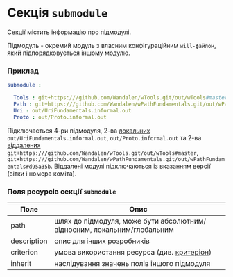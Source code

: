 # Секція <code>submodule</code>

Секції містить інформацію про підмодулі.

Підмодуль - окремий модуль з власним конфігураційним <code>will-файлом</code>, який підпорядковується іншому модулю.  

### Приклад

```yml
submodule :

  Tools : git+https:///github.com/Wandalen/wTools.git/out/wTools#master
  Path : git+https:///github.com/Wandalen/wPathFundamentals.git/out/wPathFundamentals#d95a35b
  Uri : out/UriFundamentals.informal.out
  Proto : out/Proto.informal.out
```

Підключається 4-ри підмодуля, 2-ва [локальних](SubmodulesLocalAndRemote.md#Локальний-підмодуль) `out/UriFundamentals.informal.out`, `out/Proto.informal.out` та 2-ва [віддалених](SubmodulesLocalAndRemote.md#Віддалений-підмодуль) `git+https:///github.com/Wandalen/wTools.git/out/wTools#master`, `git+https:///github.com/Wandalen/wPathFundamentals.git/out/wPathFundamentals#d95a35b`. Віддалені модулі підключаються із вказанням версії (вітки і номера коміта).

### Поля ресурсів секції `submodule`

| Поле           | Опис                                           |
|----------------|------------------------------------------------|
| path           | шлях до підмодуля, може бути абсолютним/відносним, локальним/глобальним |
| description    | опис для інших розробників                                 |
| criterion      | умова використання ресурса (див. [критеріон](Criterions.md)) |
| inherit        | наслідування значень полів іншого підмодуля      |
